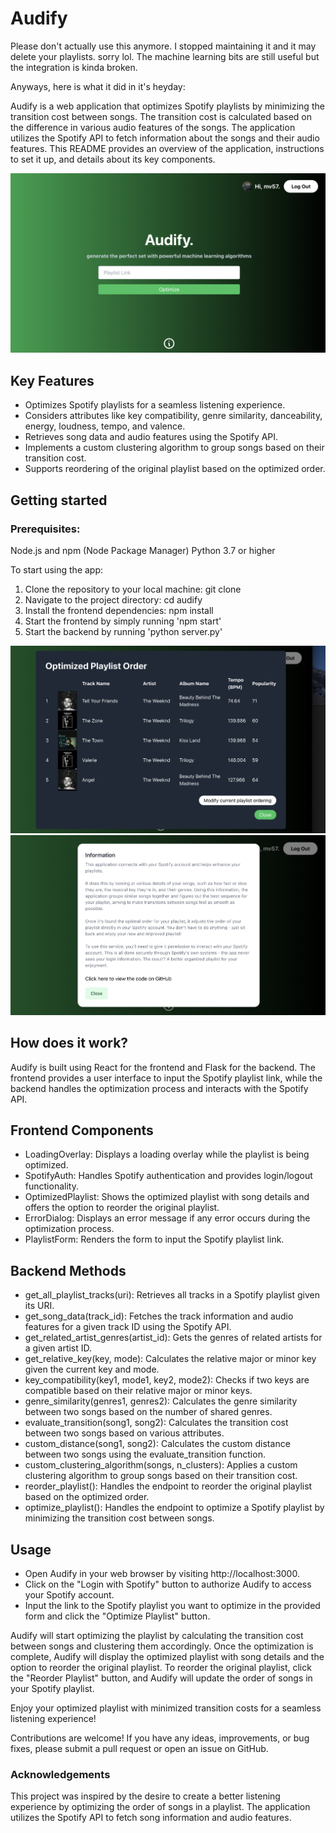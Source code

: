 # Audify

Please don't actually use this anymore. I stopped maintaining it and it may delete your playlists. sorry lol. The machine learning bits are still useful but the integration is kinda broken. 

Anyways, here is what it did in it's heyday:

Audify is a web application that optimizes Spotify playlists by minimizing the transition cost between songs. The transition cost is calculated based on the difference in various audio features of the songs. The application utilizes the Spotify API to fetch information about the songs and their audio features. This README provides an overview of the application, instructions to set it up, and details about its key components.

![Image 1](images/image-1.png)

## Key Features

- Optimizes Spotify playlists for a seamless listening experience.
- Considers attributes like key compatibility, genre similarity, danceability, energy, loudness, tempo, and valence.
- Retrieves song data and audio features using the Spotify API.
- Implements a custom clustering algorithm to group songs based on their transition cost.
- Supports reordering of the original playlist based on the optimized order.

## Getting started

### Prerequisites:

Node.js and npm (Node Package Manager)
Python 3.7 or higher

To start using the app:

1. Clone the repository to your local machine: git clone <repository-url>
2. Navigate to the project directory: cd audify
3. Install the frontend dependencies: npm install
4. Start the frontend by simply running 'npm start'
5. Start the backend by running 'python server.py'

![Image 2](images/image-2.png)
![Image 3](images/image-3.png)

## How does it work?

Audify is built using React for the frontend and Flask for the backend. The frontend provides a user interface to input the Spotify playlist link, while the backend handles the optimization process and interacts with the Spotify API.

## Frontend Components

- LoadingOverlay: Displays a loading overlay while the playlist is being optimized.
- SpotifyAuth: Handles Spotify authentication and provides login/logout functionality.
- OptimizedPlaylist: Shows the optimized playlist with song details and offers the option to reorder the original playlist.
- ErrorDialog: Displays an error message if any error occurs during the optimization process.
- PlaylistForm: Renders the form to input the Spotify playlist link.

## Backend Methods

- get_all_playlist_tracks(uri): Retrieves all tracks in a Spotify playlist given its URI.
- get_song_data(track_id): Fetches the track information and audio features for a given track ID using the Spotify API.
- get_related_artist_genres(artist_id): Gets the genres of related artists for a given artist ID.
- get_relative_key(key, mode): Calculates the relative major or minor key given the current key and mode.
- key_compatibility(key1, mode1, key2, mode2): Checks if two keys are compatible based on their relative major or minor keys.
- genre_similarity(genres1, genres2): Calculates the genre similarity between two songs based on the number of shared genres.
- evaluate_transition(song1, song2): Calculates the transition cost between two songs based on various attributes.
- custom_distance(song1, song2): Calculates the custom distance between two songs using the evaluate_transition function.
- custom_clustering_algorithm(songs, n_clusters): Applies a custom clustering algorithm to group songs based on their transition cost.
- reorder_playlist(): Handles the endpoint to reorder the original playlist based on the optimized order.
- optimize_playlist(): Handles the endpoint to optimize a Spotify playlist by minimizing the transition cost between songs.

## Usage

- Open Audify in your web browser by visiting http://localhost:3000.
- Click on the "Login with Spotify" button to authorize Audify to access your Spotify account.
- Input the link to the Spotify playlist you want to optimize in the provided form and click the "Optimize Playlist" button.

Audify will start optimizing the playlist by calculating the transition cost between songs and clustering them accordingly. Once the optimization is complete, Audify will display the optimized playlist with song details and the option to reorder the original playlist.
To reorder the original playlist, click the "Reorder Playlist" button, and Audify will update the order of songs in your Spotify playlist.

Enjoy your optimized playlist with minimized transition costs for a seamless listening experience!

Contributions are welcome! If you have any ideas, improvements, or bug fixes, please submit a pull request or open an issue on GitHub.

### Acknowledgements

This project was inspired by the desire to create a better listening experience by optimizing the order of songs in a playlist.
The application utilizes the Spotify API to fetch song information and audio features.
